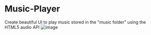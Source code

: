 # Music-Player
Create beautiful UI to play music stored in the "music folder" using the HTML5 audio API
![image](https://user-images.githubusercontent.com/55848983/131658429-2f380dda-2403-4b66-9cbc-851b4e00e885.png)
